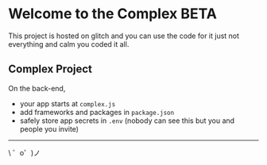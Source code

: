 Welcome to the Complex BETA
=========================

This project is hosted on glitch and you can use the code for it just not everything and calm you coded it all.




Complex Project
------------



On the back-end,
- your app starts at `complex.js`
- add frameworks and packages in `package.json`
- safely store app secrets in `.env` (nobody can see this but you and people you invite)


-------------------

\ ゜o゜)ノ
